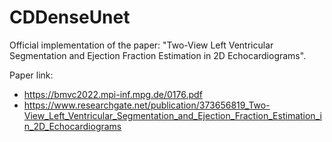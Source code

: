 # CDDenseUnet
Official implementation of the paper: "Two-View Left Ventricular Segmentation and Ejection Fraction Estimation in 2D Echocardiograms".

Paper link:
- https://bmvc2022.mpi-inf.mpg.de/0176.pdf
- https://www.researchgate.net/publication/373656819_Two-View_Left_Ventricular_Segmentation_and_Ejection_Fraction_Estimation_in_2D_Echocardiograms
